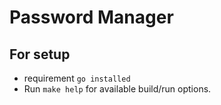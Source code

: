 # Password Manager
## For setup
- requirement `go installed`
- Run `make help` for available build/run options.